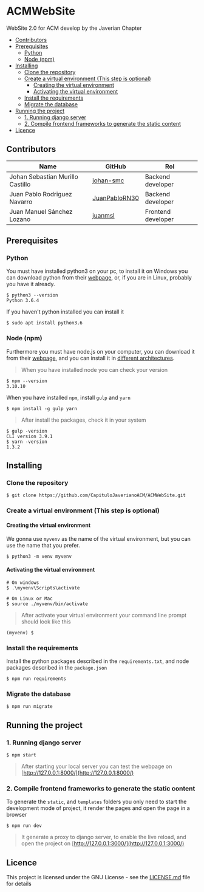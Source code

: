 # ACMWebSite
WebSite 2.0 for ACM develop by the Javerian Chapter

- [Contributors](#contributors)
- [Prerequisites](#prerequisites)
	- [Python](#python)
	- [Node (npm)](#node-npm)
- [Installing](#installing)
	- [Clone the repository](#clone-the-repository)
	- [Create a virtual environment (This step is optional)](#create-a-virtual-environment-this-step-is-optional)
		- [Creating the virtual environment](#creating-the-virtual-environment)
		- [Activating the virtual environment](#activating-the-virtual-environment)
	- [Install the requirements](#install-the-requirements)
	- [Migrate the database](#migrate-the-database)
- [Running the project](#running-the-project)
	- [1. Running django server](#1-running-django-server)
	- [2. Compile frontend frameworks to generate the static content](#2-compile-frontend-frameworks-to-generate-the-static-content)
- [Licence](#licence)

## Contributors
| Name                             | GitHub                                            | Rol                |
| -------------------------------- | ------------------------------------------------- | ------------------ |
| Johan Sebastian Murillo Castillo | [johan-smc](https://github.com/johan-smc)         | Backend developer  |
| Juan Pablo Rodriguez Navarro     | [JuanPabloRN30](https://github.com/JuanPabloRN30) | Backend developer  |
| Juan Manuel Sánchez Lozano       | [juanmsl](https://github.com/juanmsl)             | Frontend developer |


## Prerequisites

### Python
You must have installed python3 on your pc, to install it on Windows you can download python from their [webpage](https://www.python.org/downloads/), or, if you are in Linux, probably you have it already.


```shell
$ python3 --version
Python 3.6.4
```

If you haven't python installed you can install it

```shell
$ sudo apt install python3.6
```

### Node (npm)

Furthermore you must have node.js on your computer, you can download it from their [webpage](https://nodejs.org/en/download/), and you can install it in [different architectures](https://nodejs.org/es/download/package-manager/).

> When you have installed node you can check your version
```shell
$ npm --version
3.10.10
```

When you have installed `npm`, install `gulp` and `yarn`
```shell
$ npm install -g gulp yarn
```

> After install the packages, check it in your system
```shell
$ gulp -version
CLI version 3.9.1
$ yarn -version
1.3.2
```

## Installing
### Clone the repository

```shell
$ git clone https://github.com/CapituloJaverianoACM/ACMWebSite.git
```

### Create a virtual environment (This step is optional)

#### Creating the virtual environment

We gonna use `myvenv` as the name of the virtual environment, but you can use the name that you prefer.

```shell
$ python3 -m venv myvenv
```

#### Activating the virtual environment

```shell
# On windows
$ .\myvenv\Scripts\activate

# On Linux or Mac
$ source ./myvenv/bin/activate
```

> After activate your virtual environment your command line prompt should look like this

```shell
(myvenv) $
```

### Install the requirements

Install the python packages described in the `requirements.txt`, and node packages described in the `package.json`

```shell
$ npm run requirements
```

### Migrate the database

```shell
$ npm run migrate
```

## Running the project
### 1. Running django server

```shell
$ npm start
```

> After starting your local server you can test the webpage on [http://127.0.0.1:8000/](http://127.0.0.1:8000/)

### 2. Compile frontend frameworks to generate the static content
	
To generate the `static`, and `templates` folders you only need to start the development mode of project, it render the pages and open the page in a browser

```shell
$ npm run dev
```

> It generate a proxy to django server, to enable the live reload, and open the project on [http://127.0.0.1:3000/](http://127.0.0.1:3000/)

## Licence
This project is licensed under the GNU License - see the [LICENSE.md](https://github.com/CapituloJaverianoACM/ACMWebSite/blob/master/LICENSE) file for details
